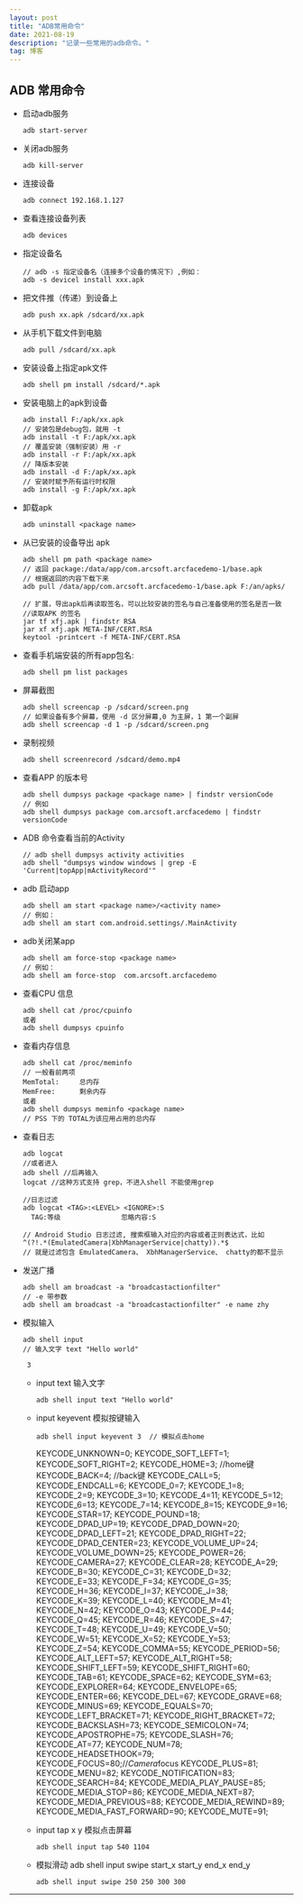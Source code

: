 ```yaml
---
layout: post
title: "ADB常用命令"
date: 2021-08-19
description: "记录一些常用的adb命令。"
tag: 博客 
---   
```

## ADB 常用命令

* 启动adb服务

  ```
  adb start-server
  ```



* 关闭adb服务

  ```
  adb kill-server
  ```



* 连接设备

  ```
  adb connect 192.168.1.127
  ```



* 查看连接设备列表

   ```
  adb devices
  ```



* 指定设备名

  ```
  // adb -s 指定设备名（连接多个设备的情况下）,例如：
  adb -s devicel install xxx.apk
  ```



* 把文件推（传递）到设备上

  ```
  adb push xx.apk /sdcard/xx.apk
  ```



* 从手机下载文件到电脑

  ```
  adb pull /sdcard/xx.apk
  ```



* 安装设备上指定apk文件

  ```
  adb shell pm install /sdcard/*.apk
  ```



* 安装电脑上的apk到设备

  ```
  adb install F:/apk/xx.apk
  // 安装包是debug包，就用 -t
  adb install -t F:/apk/xx.apk
  // 覆盖安装（强制安装）用 -r
  adb install -r F:/apk/xx.apk
  // 降版本安装
  adb install -d F:/apk/xx.apk
  // 安装时赋予所有运行时权限
  adb install -g F:/apk/xx.apk
  ```



* 卸载apk

  ```
  adb uninstall <package name>
  ```

* 从已安装的设备导出 apk

  ```
  adb shell pm path <package name>
  // 返回 package:/data/app/com.arcsoft.arcfacedemo-1/base.apk
  // 根据返回的内容下载下来
  adb pull /data/app/com.arcsoft.arcfacedemo-1/base.apk F:/an/apks/

  // 扩展，导出apk后再读取签名，可以比较安装的签名与自己准备使用的签名是否一致
  //读取APK 的签名
  jar tf xfj.apk | findstr RSA
  jar xf xfj.apk META-INF/CERT.RSA
  keytool -printcert -f META-INF/CERT.RSA
  ```



* 查看手机端安装的所有app包名:

  ```
  adb shell pm list packages
  ```



* 屏幕截图

  ```
  adb shell screencap -p /sdcard/screen.png
  // 如果设备有多个屏幕，使用 -d 区分屏幕,0 为主屏，1 第一个副屏
  adb shell screencap -d 1 -p /sdcard/screen.png
  ```



* 录制视频

  ```
  adb shell screenrecord /sdcard/demo.mp4
  ```



* 查看APP 的版本号

  ```
  adb shell dumpsys package <package name> | findstr versionCode
  // 例如
  adb shell dumpsys package com.arcsoft.arcfacedemo | findstr versionCode
  ```

* ADB 命令查看当前的Activity

  ```
  // adb shell dumpsys activity activities
  adb shell "dumpsys window windows | grep -E 'Current|topApp|mActivityRecord'"
  ```



* adb 启动app

  ```
  adb shell am start <package name>/<activity name>
  // 例如：
  adb shell am start com.android.settings/.MainActivity
  ```



* adb关闭某app

  ```
  adb shell am force-stop <package name>
  // 例如：
  adb shell am force-stop  com.arcsoft.arcfacedemo
  ```



* 查看CPU 信息

  ```
  adb shell cat /proc/cpuinfo
  或者
  adb shell dumpsys cpuinfo
  ```



* 查看内存信息

  ```
  adb shell cat /proc/meminfo
  // 一般看前两项
  MemTotal:     总内存
  MemFree:      剩余内存
  或者
  adb shell dumpsys meminfo <package name>
  // PSS 下的 TOTAL为该应用占用的总内存
  ```



* 查看日志

  ```
  adb logcat
  //或者进入
  adb shell //后再输入
  logcat //这种方式支持 grep，不进入shell 不能使用grep

  //日志过滤
  adb logcat <TAG>:<LEVEL> <IGNORE>:S
    TAG:等级               忽略内容:S

  // Android Studio 日志过滤, 搜索框输入对应的内容或者正则表达式，比如
  ^(?!.*(EmulatedCamera|XbhManagerService|chatty)).*$
  // 就是过滤包含 EmulatedCamera、 XbhManagerService、 chatty的都不显示

  ```



* 发送广播

  ```
  adb shell am broadcast -a "broadcastactionfilter"
  // -e 带参数
  adb shell am broadcast -a "broadcastactionfilter" -e name zhy
  ```



* 模拟输入

  ```
  adb shell input
  // 输入文字 text "Hello world"

   3
  ```

  * input text  输入文字

    ```
    adb shell input text "Hello world"
    ```



  * input keyevent 模拟按键输入

    ```
    adb shell input keyevent 3  // 模拟点击home
    ```

    KEYCODE_UNKNOWN=0;
    KEYCODE_SOFT_LEFT=1;
    KEYCODE_SOFT_RIGHT=2;
    KEYCODE_HOME=3;     //home键
    KEYCODE_BACK=4;     //back键
    KEYCODE_CALL=5;
    KEYCODE_ENDCALL=6;
    KEYCODE_0=7;
    KEYCODE_1=8;
    KEYCODE_2=9;
    KEYCODE_3=10;
    KEYCODE_4=11;
    KEYCODE_5=12;
    KEYCODE_6=13;
    KEYCODE_7=14;
    KEYCODE_8=15;
    KEYCODE_9=16;
    KEYCODE_STAR=17;
    KEYCODE_POUND=18;
    KEYCODE_DPAD_UP=19;
    KEYCODE_DPAD_DOWN=20;
    KEYCODE_DPAD_LEFT=21;
    KEYCODE_DPAD_RIGHT=22;
    KEYCODE_DPAD_CENTER=23;
    KEYCODE_VOLUME_UP=24;
    KEYCODE_VOLUME_DOWN=25;
    KEYCODE_POWER=26;
    KEYCODE_CAMERA=27;
    KEYCODE_CLEAR=28;
    KEYCODE_A=29;
    KEYCODE_B=30;
    KEYCODE_C=31;
    KEYCODE_D=32;
    KEYCODE_E=33;
    KEYCODE_F=34;
    KEYCODE_G=35;
    KEYCODE_H=36;
    KEYCODE_I=37;
    KEYCODE_J=38;
    KEYCODE_K=39;
    KEYCODE_L=40;
    KEYCODE_M=41;
    KEYCODE_N=42;
    KEYCODE_O=43;
    KEYCODE_P=44;
    KEYCODE_Q=45;
    KEYCODE_R=46;
    KEYCODE_S=47;
    KEYCODE_T=48;
    KEYCODE_U=49;
    KEYCODE_V=50;
    KEYCODE_W=51;
    KEYCODE_X=52;
    KEYCODE_Y=53;
    KEYCODE_Z=54;
    KEYCODE_COMMA=55;
    KEYCODE_PERIOD=56;
    KEYCODE_ALT_LEFT=57;
    KEYCODE_ALT_RIGHT=58;
    KEYCODE_SHIFT_LEFT=59;
    KEYCODE_SHIFT_RIGHT=60;
    KEYCODE_TAB=61;
    KEYCODE_SPACE=62;
    KEYCODE_SYM=63;
    KEYCODE_EXPLORER=64;
    KEYCODE_ENVELOPE=65;
    KEYCODE_ENTER=66;
    KEYCODE_DEL=67;
    KEYCODE_GRAVE=68;
    KEYCODE_MINUS=69;
    KEYCODE_EQUALS=70;
    KEYCODE_LEFT_BRACKET=71;
    KEYCODE_RIGHT_BRACKET=72;
    KEYCODE_BACKSLASH=73;
    KEYCODE_SEMICOLON=74;
    KEYCODE_APOSTROPHE=75;
    KEYCODE_SLASH=76;
    KEYCODE_AT=77;
    KEYCODE_NUM=78;
    KEYCODE_HEADSETHOOK=79;
    KEYCODE_FOCUS=80;//*Camera*focus
    KEYCODE_PLUS=81;
    KEYCODE_MENU=82;
    KEYCODE_NOTIFICATION=83;
    KEYCODE_SEARCH=84;
    KEYCODE_MEDIA_PLAY_PAUSE=85;
    KEYCODE_MEDIA_STOP=86;
    KEYCODE_MEDIA_NEXT=87;
    KEYCODE_MEDIA_PREVIOUS=88;
    KEYCODE_MEDIA_REWIND=89;
    KEYCODE_MEDIA_FAST_FORWARD=90;
    KEYCODE_MUTE=91;

  * input tap x y 模拟点击屏幕

    ```
    adb shell input tap 540 1104
    ```

  * 模拟滑动 adb shell input swipe start_x start_y  end_x end_y

    ```
    adb shell input swipe 250 250 300 300
    ```






------------
